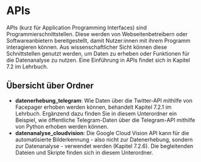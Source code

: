 # APIs
APIs (kurz für Application Programming Interfaces) sind Programmierschnittstellen. Diese werden von Webseitenbetreibern oder Softwareanbietern bereitgestellt, damit Nutzer:innen mit ihrem Programm interagieren können. Aus wissenschaftlicher Sicht können diese Schnittstellen genutzt werden, um Daten zu erheben oder Funktionen für die Datenanalyse zu nutzen. Eine Einführung in APIs findet sich in Kapitel 7.2 im Lehrbuch. 

## Übersicht über Ordner
- **datenerhebung_telegram**: Wie Daten über die Twitter-API mithilfe von Facepager erhoben werden können, behandelt Kapitel 7.2.1 im Lehrbuch. Ergänzend dazu finden Sie in diesem Unterordner ein Beispiel, wie öffentliche Telegram-Daten über die Telegram-API mithilfe von Python erhoben werden können.  
- **datenanalyse_cloudvision**: Die Google Cloud Vision API kann für die automatisierte Bilderkennung - also nicht zur Datenerhebung, sondern zur Datenanalyse - verwendet werden (Kapitel 7.2.6). Die begleitenden Dateien und Skripte finden sich in diesem Unterordner. 